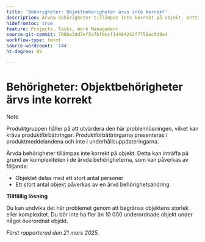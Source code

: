 ```yaml
---
title: 'Behörigheter: Objektbehörigheter ärvs inte korrekt'
description: Ärvda behörigheter tillämpas inte korrekt på objekt. Detta kan inträffa på grund av de ärvda behörigheternas komplexitet.
hidefromtoc: true
feature: Projects, Tasks, Work Management
source-git-commit: 798be3dd7ef5e7bf0ecf14484242f7758ac9d9a4
workflow-type: tm+mt
source-wordcount: '144'
ht-degree: 0%

---
```



# Behörigheter: Objektbehörigheter ärvs inte korrekt

>[!NOTE]
>
>Produktgruppen håller på att utvärdera den här problemlösningen, vilket kan kräva produktförbättringar. Produktförbättringarna presenteras i produktmeddelandena och inte i underhållsuppdateringarna.

Ärvda behörigheter tillämpas inte korrekt på objekt. Detta kan inträffa på grund av komplexiteten i de ärvda behörigheterna, som kan påverkas av följande:

* Objektet delas med ett stort antal personer
* Ett stort antal objekt påverkas av en ärvd behörighetsändring

**Tillfällig lösning**

Du kan undvika det här problemet genom att begränsa objektens storlek eller komplexitet. Du bör inte ha fler än 10 000 underordnade objekt under något överordnat objekt.

_Först rapporterad den 21 mars 2025._
